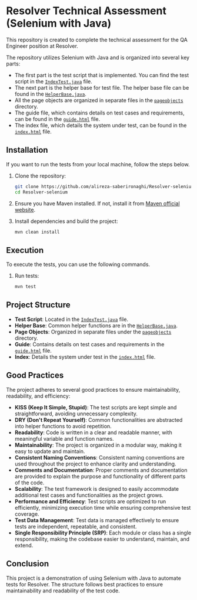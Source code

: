 # Resolver Technical Assessment (Selenium with Java)

This repository is created to complete the technical assessment for the QA Engineer position at Resolver.

The repository utilizes Selenium with Java and is organized into several key parts:

- The first part is the test script that is implemented. 
  You can find the test script in the [`IndexTest.java`](https://github.com/alireza-saberironaghi/Resolver-selenium/blob/main/src/test/java/resolver2/resolver2/IndexTest.java) file.
- The next part is the helper base for test file. 
  The helper base file can be found in the [`HelperBase.java`](https://github.com/alireza-saberironaghi/Resolver-selenium/blob/main/src/main/java/helperbase/HelperBase.java).
- All the page objects are organized in separate files in the [`pageobjects`](https://github.com/alireza-saberironaghi/Resolver-selenium/tree/main/src/main/java/resolver2/pageobjects) directory.
- The guide file, which contains details on test cases and requirements, can be found in the [`guide.html`](https://github.com/alireza-saberironaghi/Resolver-selenium/blob/main/guide.html) file.
- The index file, which details the system under test, can be found in the [`index.html`](https://github.com/alireza-saberironaghi/Resolver-selenium/blob/main/index.html) file.

## Installation

If you want to run the tests from your local machine, follow the steps below.

1. Clone the repository:
    ```bash
    git clone https://github.com/alireza-saberironaghi/Resolver-selenium.git
    cd Resolver-selenium
    ```

2. Ensure you have Maven installed. If not, install it from [Maven official website](https://maven.apache.org/download.cgi).

3. Install dependencies and build the project:
    ```bash
    mvn clean install
    ```

## Execution

To execute the tests, you can use the following commands.

1. Run tests:
    ```bash
    mvn test
    ```

## Project Structure

- **Test Script**: Located in the [`IndexTest.java`](https://github.com/alireza-saberironaghi/Resolver-selenium/blob/main/src/test/java/resolver2/resolver2/IndexTest.java) file.
- **Helper Base**: Common helper functions are in the [`HelperBase.java`](https://github.com/alireza-saberironaghi/Resolver-selenium/blob/main/src/main/java/helperbase/HelperBase.java).
- **Page Objects**: Organized in separate files under the [`pageobjects`](https://github.com/alireza-saberironaghi/Resolver-selenium/tree/main/src/main/java/resolver2/pageobjects) directory.
- **Guide**: Contains details on test cases and requirements in the [`guide.html`](https://github.com/alireza-saberironaghi/Resolver-selenium/blob/main/guide.html) file.
- **Index**: Details the system under test in the [`index.html`](https://github.com/alireza-saberironaghi/Resolver-selenium/blob/main/index.html) file.

## Good Practices

The project adheres to several good practices to ensure maintainability, readability, and efficiency:
- **KISS (Keep It Simple, Stupid)**: The test scripts are kept simple and straightforward, avoiding unnecessary complexity.
- **DRY (Don't Repeat Yourself)**: Common functionalities are abstracted into helper functions to avoid repetition.
- **Readability**: Code is written in a clear and readable manner, with meaningful variable and function names.
- **Maintainability**: The project is organized in a modular way, making it easy to update and maintain.
- **Consistent Naming Conventions**: Consistent naming conventions are used throughout the project to enhance clarity and understanding.
- **Comments and Documentation**: Proper comments and documentation are provided to explain the purpose and functionality of different parts of the code.
- **Scalability**: The test framework is designed to easily accommodate additional test cases and functionalities as the project grows.
- **Performance and Efficiency**: Test scripts are optimized to run efficiently, minimizing execution time while ensuring comprehensive test coverage.
- **Test Data Management**: Test data is managed effectively to ensure tests are independent, repeatable, and consistent.
- **Single Responsibility Principle (SRP)**: Each module or class has a single responsibility, making the codebase easier to understand, maintain, and extend.

## Conclusion

This project is a demonstration of using Selenium with Java to automate tests for Resolver. The structure follows best practices to ensure maintainability and readability of the test code.
